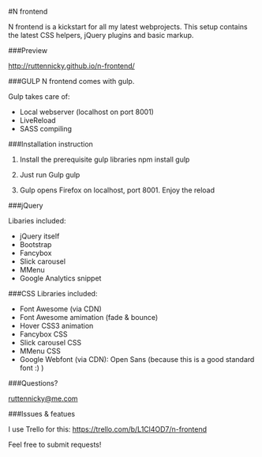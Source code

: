 #N frontend

N frontend is a kickstart for all my latest webprojects.  This setup contains the latest CSS helpers, jQuery plugins and basic markup.


###Preview

http://ruttennicky.github.io/n-frontend/


###GULP
N frontend comes with gulp.

Gulp takes care of:
 - Local webserver (localhost on port 8001)
 - LiveReload
 - SASS compiling


###Installation instruction
	
1. Install the prerequisite gulp libraries
		npm install gulp

2.	Just run Gulp
		gulp		

3.	Gulp opens Firefox on localhost, port 8001.  Enjoy the reload


###jQuery

Libaries included:
  - jQuery itself
  - Bootstrap
  - Fancybox
  - Slick carousel
  - MMenu
  - Google Analytics snippet


###CSS
Libraries included:
  - Font Awesome (via CDN)
  - Font Awesome amimation (fade & bounce)
  - Hover CSS3 animation
  - Fancybox CSS
  - Slick carousel CSS
  - MMenu CSS
  - Google Webfont (via CDN): Open Sans (because this is a good standard font :) )


###Questions?

ruttennicky@me.com

###Issues & featues

I use Trello for this: https://trello.com/b/L1Cl4OD7/n-frontend

Feel free to submit requests!
